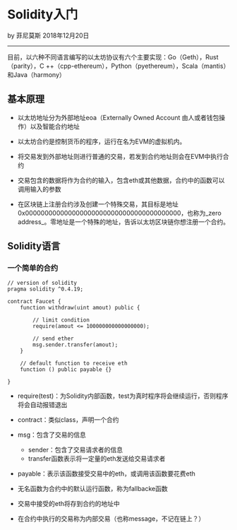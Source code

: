 

# Solidity入门

by 菲尼莫斯 2018年12月20日

---

目前，以六种不同语言编写的以太坊协议有六个主要实现：Go（Geth），Rust（parity），C ++（cpp-ethereum），Python（pyethereum），Scala（mantis）和Java（harmony）

## 基本原理

* 以太坊地址分为外部地址eoa（Externally Owned Account 由人或者钱包操作）以及智能合约地址

* 以太坊合约是控制货币的程序，运行在名为EVM的虚拟机内。

* 将交易发到外部地址则进行普通的交易，若发到合约地址则会在EVM中执行合约

* 交易包含的数据将作为合约的输入，包含eth或其他数据，合约中的函数可以调用输入的参数

* 在区块链上注册合约涉及创建一个特殊交易，其目标是地址0x0000000000000000000000000000000000000000，也称为_zero address_。零地址是一个特殊的地址，告诉以太坊区块链你想注册一个合约。

## Solidity语言

### 一个简单的合约

```solidity
// version of solidity
pragma solidity ^0.4.19;

contract Faucet {
    function withdraw(uint amout) public {

        // limit condition
        require(amout <= 100000000000000000);

        // send ether
        msg.sender.transfer(amout);
    }

    // default function to receive eth
    function () public payable {}

}

```

* require(test)：为Solidity内部函数，test为真时程序将会继续运行，否则程序将会自动报错退出

* contract：类似class，声明一个合约

* msg：包含了交易的信息
    * sender：包含了交易请求者的信息
    * transfer函数表示将一定量的eth发送给交易请求者

* payable：表示该函数接受交易中的eth，或调用该函数要花费eth

* 无名函数为合约中的默认运行函数，称为fallbacke函数

* 交易中接受的eth将存到合约的地址中

* 在合约中执行的交易称为内部交易（也称message，不记在链上？）


